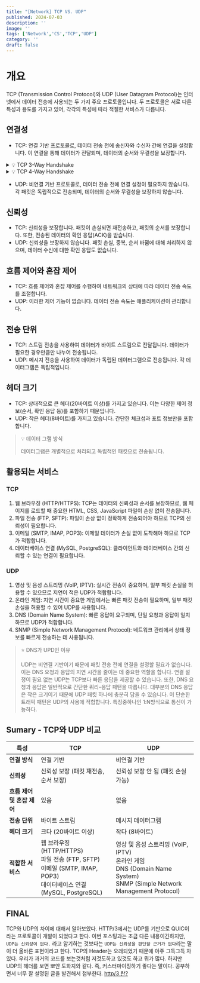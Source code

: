 ```yaml
---
title: "[Network] TCP VS. UDP"
published: 2024-07-03
description: ''
image: ''
tags: ['Network','CS','TCP','UDP']
category: ''
draft: false 
---
```

# 개요
TCP (Transmission Control Protocol)와 UDP (User Datagram Protocol)는 인터넷에서 데이터 전송에 사용되는 두 가지 주요 프로토콜입니다. 두 프로토콜은 서로 다른 특성과 용도를 가지고 있어, 각각의 특성에 따라 적절한 서비스가 다릅니다.

## 연결성
- TCP: 연결 기반 프로토콜로, 데이터 전송 전에 송신자와 수신자 간에 연결을 설정합니다. 이 연결을 통해 데이터가 전달되며, 데이터의 순서와 무결성을 보장합니다.

<details>
<summary>💡 TCP 3-Way Handshake</summary>

## 💡 TCP 3-Way Handshake
1. SYN (Synchronize) - 첫 번째 단계
- **클라이언트가 서버에 연결을 요청**:
    - 클라이언트가 서버에 TCP 연결을 요청하는 `SYN` 패킷을 보냅니다.
    - 이 패킷에는 클라이언트의 초기 시퀀스 번호(`Seq=J`)가 포함되어 있습니다.
2. SYN-ACK (Synchronize-Acknowledge) - 두 번째 단계
- **서버가 클라이언트의 요청에 응답**:
    - 서버는 클라이언트의 `SYN` 패킷을 받으면 `SYN-ACK` 패킷을 클라이언트로 보냅니다.
    - 이 패킷에는 서버의 초기 시퀀스 번호(`Seq=K`)와 클라이언트의 시퀀스 번호에 대한 확인 응답(`Ack=J+1`)이 포함되어 있습니다.
3. ACK (Acknowledge) - 세 번째 단계
- **클라이언트가 서버의 응답을 확인**:
    - 클라이언트는 서버의 `SYN-ACK` 패킷을 받은 후, `ACK` 패킷을 서버로 보냅니다.
    - 이 패킷에는 서버의 시퀀스 번호에 대한 확인 응답(`Ack=K+1`)이 포함되어 있습니다.
    - 이 단계가 완료되면 양쪽은 데이터를 주고받을 준비가 된 상태입니다.
```css
클라이언트                      서버
 |                              |
 |--------SYN, Seq=J----------->|
 |                              |
 |<---SYN-ACK, Seq=K, Ack=J+1---|
 |                              |
 |------ACK, Ack=K+1----------->|
 |                              |
```
</details>
<details>
<summary>💡 TCP 4-Way Handshake</summary>

## 💡 TCP 4-Way Handshake
1. 첫 번째 단계: FIN
- **연결 종료 요청**:
    - 클라이언트나 서버 중 하나가 연결을 종료하고자 할 때 `FIN` 패킷을 보냅니다.
    - 이 패킷은 "더 이상 데이터 전송이 없을 것"이라는 의사를 표시합니다.
    - 예: `FIN, Seq=M`
2. 두 번째 단계: ACK
- **종료 요청에 대한 확인**:
    - 상대방은 `FIN` 패킷을 받고, 이를 확인하는 `ACK` 패킷을 보냅니다.
    - 이 단계에서 상대방은 여전히 데이터를 전송할 수 있습니다.
    - 예: `ACK, Seq=N, Ack=M+1`
3. 세 번째 단계: FIN
- **상대방의 종료 요청**:
    - 상대방도 이제 데이터 전송을 완료하고 연결을 종료하려는 `FIN` 패킷을 보냅니다.
    - 예: `FIN, Seq=P`
4. 네 번째 단계: ACK
- **종료 요청에 대한 확인**:
    - 원래 연결 종료를 요청한 측은 상대방의 `FIN` 패킷을 받고, 이를 확인하는 `ACK` 패킷을 보냅니다.
    - 이 단계가 완료되면 연결이 완전히 종료됩니다.
    - 예: `ACK, Ack=P+1`
```css
클라이언트                   서버
|                          |
|----FIN, Seq=M----------->|
|                          |
|<---ACK, Seq=N, Ack=M+1---|
|                          |
|                          |
|<---FIN, Seq=P------------|
|                          |
|----ACK, Ack=P+1--------->|
                                                                     |                          |
```
</details>

- UDP: 비연결 기반 프로토콜로, 데이터 전송 전에 연결 설정이 필요하지 않습니다. 각 패킷은 독립적으로 전송되며, 데이터의 순서와 무결성을 보장하지 않습니다.


## 신뢰성
- TCP: 신뢰성을 보장합니다. 패킷이 손실되면 재전송하고, 패킷의 순서를 보장합니다. 또한, 전송된 데이터의 확인 응답(ACK)을 받습니다.
- UDP: 신뢰성을 보장하지 않습니다. 패킷 손실, 중복, 순서 바뀜에 대해 처리하지 않으며, 데이터 수신에 대한 확인 응답도 없습니다.

## 흐름 제어와 혼잡 제어
- TCP: 흐름 제어와 혼잡 제어를 수행하여 네트워크의 상태에 따라 데이터 전송 속도를 조절합니다.
- UDP: 이러한 제어 기능이 없습니다. 데이터 전송 속도는 애플리케이션이 관리합니다.

## 전송 단위
- TCP: 스트림 전송을 사용하여 데이터가 바이트 스트림으로 전달됩니다. 데이터가 필요한 경우만큼만 나누어 전송됩니다.
- UDP: 메시지 전송을 사용하여 데이터가 독립된 데이터그램으로 전송됩니다. 각 데이터그램은 독립적입니다.

## 헤더 크기
- TCP: 상대적으로 큰 헤더(20바이트 이상)를 가지고 있습니다. 이는 다양한 제어 정보(순서, 확인 응답 등)를 포함하기 때문입니다.
- UDP: 작은 헤더(8바이트)를 가지고 있습니다. 간단한 체크섬과 포트 정보만을 포함합니다.

> 💡 데이터 그램 방식
> 
> 데이터그램은 개별적으로 처리되고 독립적인 패킷으로 전송됩니다.


## 활용되는 서비스 

### TCP

1. 웹 브라우징 (HTTP/HTTPS): TCP는 데이터의 신뢰성과 순서를 보장하므로, 웹 페이지를 로드할 때 중요한 HTML, CSS, JavaScript 파일이 손상 없이 전송됩니다.
2. 파일 전송 (FTP, SFTP): 파일이 손상 없이 정확하게 전송되어야 하므로 TCP의 신뢰성이 필요합니다.
3. 이메일 (SMTP, IMAP, POP3): 이메일 데이터가 손실 없이 도착해야 하므로 TCP가 적합합니다.
4. 데이터베이스 연결 (MySQL, PostgreSQL): 클라이언트와 데이터베이스 간의 신뢰할 수 있는 연결이 필요합니다.

### UDP

1. 영상 및 음성 스트리밍 (VoIP, IPTV): 실시간 전송이 중요하며, 일부 패킷 손실을 허용할 수 있으므로 지연이 적은 UDP가 적합합니다.
2. 온라인 게임: 지연 시간이 중요한 게임에서는 빠른 패킷 전송이 필요하며, 일부 패킷 손실을 허용할 수 있어 UDP를 사용합니다.
3. DNS (Domain Name System): 빠른 응답이 요구되며, 단일 요청과 응답이 일치하므로 UDP가 적합합니다.
4. SNMP (Simple Network Management Protocol): 네트워크 관리에서 상태 정보를 빠르게 전송하는 데 사용됩니다.

> ⭐ DNS가 UPD인 이유
> 
> UDP는 비연결 기반이기 때문에 패킷 전송 전에 연결을 설정할 필요가 없습니다. 이는 DNS 요청과 응답의 지연 시간을 줄이는 데 중요한 역할을 합니다. 연결 설정이 필요 없는 UDP는 TCP보다 빠른 응답을 제공할 수 있습니다.
> 또한, DNS 요청과 응답은 일반적으로 간단한 쿼리-응답 패턴을 따릅니다. 대부분의 DNS 응답은 작은 크기이기 때문에 UDP 패킷 하나에 충분히 담을 수 있습니다. 이 단순한 트래픽 패턴은 UDP의 사용에 적합합니다. 특징중하나인 1:N방식으로 통신이 가능하다.
> 

## Sumary - TCP와 UDP 비교

| **특성**                | **TCP**                                     | **UDP**                                 |
|-------------------------|---------------------------------------------|-----------------------------------------|
| **연결 방식**           | 연결 기반                                   | 비연결 기반                             |
| **신뢰성**              | 신뢰성 보장 (패킷 재전송, 순서 보장)         | 신뢰성 보장 안 됨 (패킷 손실 가능)      |
| **흐름 제어 및 혼잡 제어** | 있음                                        | 없음                                    |
| **전송 단위**           | 바이트 스트림                                | 메시지 데이터그램                        |
| **헤더 크기**           | 크다 (20바이트 이상)                        | 작다 (8바이트)                          |
| **적합한 서비스**       | 웹 브라우징 (HTTP/HTTPS)<br>파일 전송 (FTP, SFTP)<br>이메일 (SMTP, IMAP, POP3)<br>데이터베이스 연결 (MySQL, PostgreSQL) | 영상 및 음성 스트리밍 (VoIP, IPTV)<br>온라인 게임<br>DNS (Domain Name System)<br>SNMP (Simple Network Management Protocol) |

## FINAL
TCP와 UDP의 차이에 대해서 알아보았다. HTTP/3에서는 UDP를 기반으로 QUIC이라는 프로토콜이 개발이 되었다고 한다. 이번 포스팅과는 조금 다른 내용이긴하지만,
`UDP는 신뢰성이 없다.` 라고 암기하는 것보다는 `UDP는 신뢰성을 판단할 근거가 없다`라는 말이 더 올바른 표현이라고 한다. TCP의 Header는 오래되었기 때문에 아주 그득그득 차있다.
우리가 과거의 코드를 보는것처럼 저것도하고 있것도 하고 뭐가 많다. 하지만 UDP의 헤더를 보면 뽀얀 도화지와 같다. 즉, 커스터마이징하기 좋다는 말이다. 공부하면서 너무 잘 설명된 글을 발견해서
첨부한다.
[http/3 란?](https://evan-moon.github.io/2019/10/08/what-is-http3/)